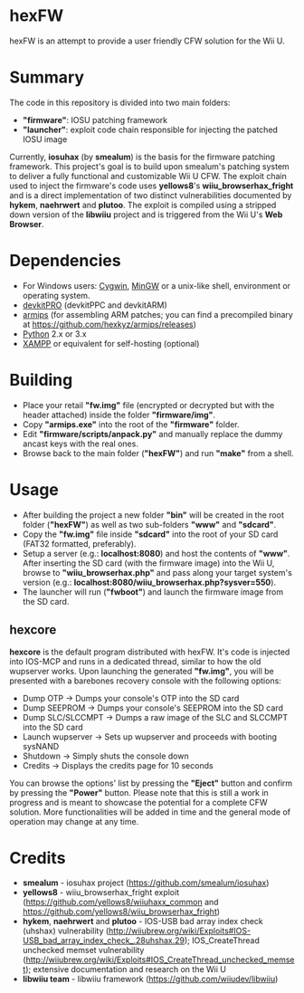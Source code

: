 # hexFW
hexFW is an attempt to provide a user friendly CFW solution for the Wii U.

# Summary
The code in this repository is divided into two main folders:
  + **"firmware"**: IOSU patching framework
  + **"launcher"**: exploit code chain responsible for injecting the patched IOSU image
  
Currently, **iosuhax** (by **smealum**) is the basis for the firmware patching framework. This project's goal is to build upon smealum's patching system to deliver a fully functional and customizable Wii U CFW.
The exploit chain used to inject the firmware's code uses **yellows8**'s **wiiu_browserhax_fright** and is a direct implementation of two distinct vulnerabilities documented by **hykem**, **naehrwert** and **plutoo**. The exploit is compiled using a stripped down version of the **libwiiu** project and is triggered from the Wii U's **Web Browser**.

# Dependencies
  + For Windows users: [Cygwin](https://www.cygwin.com/), [MinGW](http://www.mingw.org/) or a unix-like shell, environment or operating system. 
  + [devkitPRO](https://sourceforge.net/projects/devkitpro/) (devkitPPC and devkitARM)
  + [armips](https://github.com/Kingcom/armips) (for assembling ARM patches; you can find a precompiled binary at https://github.com/hexkyz/armips/releases)
  + [Python](https://www.python.org/) 2.x or 3.x
  + [XAMPP](https://www.apachefriends.org/index.html) or equivalent for self-hosting (optional)

# Building
  + Place your retail **"fw.img"** file (encrypted or decrypted but with the header attached) inside the folder **"firmware/img"**.
  + Copy **"armips.exe"** into the root of the **"firmware"** folder.
  + Edit **"firmware/scripts/anpack.py"** and manually replace the dummy ancast keys with the real ones.
  + Browse back to the main folder (**"hexFW"**) and run **"make"** from a shell.
  
# Usage
  + After building the project a new folder **"bin"** will be created in the root folder (**"hexFW"**) as well as two sub-folders **"www"** and **"sdcard"**.
  + Copy the **"fw.img"** file inside **"sdcard"** into the root of your SD card (FAT32 formatted, preferably).
  + Setup a server (e.g.: **localhost:8080**) and host the contents of **"www"**. After inserting the SD card (with the firmware image) into the Wii U, browse to **"wiiu_browserhax.php"** and pass along your target system's version (e.g.: **localhost:8080/wiiu_browserhax.php?sysver=550**).
  + The launcher will run (**"fwboot"**) and launch the firmware image from the SD card.
  
## hexcore
**hexcore** is the default program distributed with hexFW. It's code is injected into IOS-MCP and runs in a dedicated thread, similar to how the old wupserver works.
Upon launching the generated **"fw.img"**, you will be presented with a barebones recovery console with the following options:  

  + Dump OTP -> Dumps your console's OTP into the SD card
  + Dump SEEPROM -> Dumps your console's SEEPROM into the SD card
  + Dump SLC/SLCCMPT -> Dumps a raw image of the SLC and SLCCMPT into the SD card
  + Launch wupserver -> Sets up wupserver and proceeds with booting sysNAND
  + Shutdown -> Simply shuts the console down
  + Credits -> Displays the credits page for 10 seconds
  
You can browse the options' list by pressing the **"Eject"** button and confirm by pressing the **"Power"** button.
Please note that this is still a work in progress and is meant to showcase the potential for a complete CFW solution. More functionalities will be added in time and the general mode of operation may change at any time.
  
# Credits
  + **smealum** - iosuhax project (https://github.com/smealum/iosuhax)
  + **yellows8** - wiiu_browserhax_fright exploit (https://github.com/yellows8/wiiuhaxx_common and https://github.com/yellows8/wiiu_browserhax_fright)
  + **hykem**, **naehrwert** and **plutoo** - IOS-USB bad array index check (uhshax) vulnerability (http://wiiubrew.org/wiki/Exploits#IOS-USB_bad_array_index_check_.28uhshax.29); IOS_CreateThread unchecked memset vulnerability (http://wiiubrew.org/wiki/Exploits#IOS_CreateThread_unchecked_memset); extensive documentation and research on the Wii U
  + **libwiiu team** - libwiiu framework (https://github.com/wiiudev/libwiiu)
